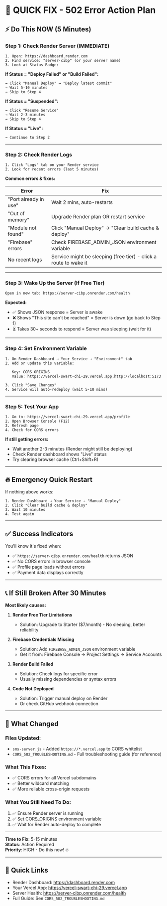 # 🚨 QUICK FIX - 502 Error Action Plan

## ⚡ Do This NOW (5 Minutes)

### Step 1: Check Render Server (IMMEDIATE)

```
1. Open: https://dashboard.render.com
2. Find service: "server-cibp" (or your server name)
3. Look at Status Badge:
```

**If Status = "Deploy Failed" or "Build Failed":**

```
→ Click "Manual Deploy" → "Deploy latest commit"
→ Wait 5-10 minutes
→ Skip to Step 4
```

**If Status = "Suspended":**

```
→ Click "Resume Service"
→ Wait 2-3 minutes
→ Skip to Step 4
```

**If Status = "Live":**

```
→ Continue to Step 2
```

---

### Step 2: Check Render Logs

```
1. Click "Logs" tab on your Render service
2. Look for recent errors (last 5 minutes)
```

**Common errors & fixes:**

| Error                 | Fix                                                              |
| --------------------- | ---------------------------------------------------------------- |
| "Port already in use" | Wait 2 mins, auto-restarts                                       |
| "Out of memory"       | Upgrade Render plan OR restart service                           |
| "Module not found"    | Click "Manual Deploy" → "Clear build cache & deploy"             |
| "Firebase" errors     | Check FIREBASE_ADMIN_JSON environment variable                   |
| No recent logs        | Service might be sleeping (free tier) - click a route to wake it |

---

### Step 3: Wake Up the Server (If Free Tier)

```
Open in new tab: https://server-cibp.onrender.com/health
```

**Expected:**

- ✅ Shows JSON response = Server is awake
- ❌ Shows "This site can't be reached" = Server is down (go back to Step 1)
- ⏳ Takes 30+ seconds to respond = Server was sleeping (wait for it)

---

### Step 4: Set Environment Variable

```
1. On Render Dashboard → Your Service → "Environment" tab
2. Add or update this variable:

   Key: CORS_ORIGINS
   Value: https://vercel-swart-chi-29.vercel.app,http://localhost:5173

3. Click "Save Changes"
4. Service will auto-redeploy (wait 5-10 mins)
```

---

### Step 5: Test Your App

```
1. Go to: https://vercel-swart-chi-29.vercel.app/profile
2. Open Browser Console (F12)
3. Refresh page
4. Check for CORS errors
```

**If still getting errors:**

- Wait another 2-3 minutes (Render might still be deploying)
- Check Render dashboard shows "Live" status
- Try clearing browser cache (Ctrl+Shift+R)

---

## 🔥 Emergency Quick Restart

If nothing above works:

```
1. Render Dashboard → Your Service → "Manual Deploy"
2. Click "Clear build cache & deploy"
3. Wait 10 minutes
4. Test again
```

---

## ✅ Success Indicators

You'll know it's fixed when:

- ✅ `https://server-cibp.onrender.com/health` returns JSON
- ✅ No CORS errors in browser console
- ✅ Profile page loads without errors
- ✅ Payment data displays correctly

---

## 📞 If Still Broken After 30 Minutes

**Most likely causes:**

1. **Render Free Tier Limitations**

   - Solution: Upgrade to Starter ($7/month) - No sleeping, better reliability

2. **Firebase Credentials Missing**

   - Solution: Add `FIREBASE_ADMIN_JSON` environment variable
   - Get it from: Firebase Console → Project Settings → Service Accounts

3. **Render Build Failed**

   - Solution: Check logs for specific error
   - Usually missing dependencies or syntax errors

4. **Code Not Deployed**
   - Solution: Trigger manual deploy on Render
   - Or check GitHub webhook connection

---

## 🎯 What Changed

### Files Updated:

- `sms-server.js` - Added `https://*.vercel.app` to CORS whitelist
- `CORS_502_TROUBLESHOOTING.md` - Full troubleshooting guide (for reference)

### What This Fixes:

- ✅ CORS errors for all Vercel subdomains
- ✅ Better wildcard matching
- ✅ More reliable cross-origin requests

### What You Still Need To Do:

1. ✅ Ensure Render server is running
2. ✅ Set CORS_ORIGINS environment variable
3. ✅ Wait for Render auto-deploy to complete

---

**Time to Fix**: 5-15 minutes  
**Status**: Action Required  
**Priority**: HIGH - Do this now! 🔥

---

## 🔗 Quick Links

- Render Dashboard: https://dashboard.render.com
- Your Vercel App: https://vercel-swart-chi-29.vercel.app
- Server Health: https://server-cibp.onrender.com/health
- Full Guide: See `CORS_502_TROUBLESHOOTING.md`

